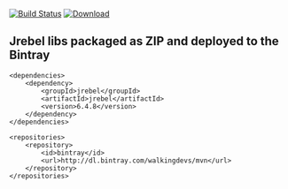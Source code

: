 [![Build Status](https://travis-ci.org/walkingdevs/jrebel.svg?branch=master)](https://travis-ci.org/walkingdevs/jrebel)
[![Download](https://api.bintray.com/packages/walkingdevs/mvn/jrebel/images/download.svg) ](https://bintray.com/walkingdevs/mvn/jrebel/_latestVersion)

## Jrebel libs packaged as ZIP and deployed to the Bintray

    <dependencies>
        <dependency>
            <groupId>jrebel</groupId>
            <artifactId>jrebel</artifactId>
            <version>6.4.8</version>
        </dependency>
    </dependencies>

    <repositories>
        <repository>
            <id>bintray</id>
            <url>http://dl.bintray.com/walkingdevs/mvn</url>
        </repository>
    </repositories>